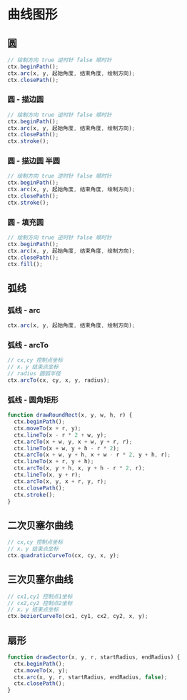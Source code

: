# 曲线图形

## 圆

```js
// 绘制方向 true 逆时针 false 顺时针
ctx.beginPath();
ctx.arc(x, y, 起始角度, 结束角度, 绘制方向);
ctx.closePath();
```

### 圆 - 描边圆

```js
// 绘制方向 true 逆时针 false 顺时针
ctx.beginPath();
ctx.arc(x, y, 起始角度, 结束角度, 绘制方向);
ctx.closePath();
ctx.stroke();
```

### 圆 - 描边圆 半圆

```js
// 绘制方向 true 逆时针 false 顺时针
ctx.beginPath();
ctx.arc(x, y, 起始角度, 结束角度, 绘制方向);
ctx.closePath();
ctx.stroke();
```

### 圆 - 填充圆

```js
// 绘制方向 true 逆时针 false 顺时针
ctx.beginPath();
ctx.arc(x, y, 起始角度, 结束角度, 绘制方向);
ctx.closePath();
ctx.fill();
```

## 弧线

### 弧线 - arc

```js
ctx.arc(x, y, 起始角度, 结束角度, 绘制方向);
```

### 弧线 - arcTo

```js
// cx,cy 控制点坐标
// x，y 结束点坐标
// radius 圆弧半径
ctx.arcTo(cx, cy, x, y, radius);
```

### 弧线 - 圆角矩形

```js
function drawRoundRect(x, y, w, h, r) {
  ctx.beginPath();
  ctx.moveTo(x + r, y);
  ctx.lineTo(x - r * 2 + w, y);
  ctx.arcTo(x + w, y, x + w, y + r, r);
  ctx.lineTo(x + w, y + h - r * 2);
  ctx.arcTo(x + w, y + h, x + w - r * 2, y + h, r);
  ctx.lineTo(x + r, y + h);
  ctx.arcTo(x, y + h, x, y + h - r * 2, r);
  ctx.lineTo(x, y + r);
  ctx.arcTo(x, y, x + r, y, r);
  ctx.closePath();
  ctx.stroke();
}
```

## 二次贝塞尔曲线

```js
// cx,cy 控制点坐标
// x，y 结束点坐标
ctx.quadraticCurveTo(cx, cy, x, y);
```

## 三次贝塞尔曲线

```js
// cx1,cy1 控制点1坐标
// cx2,cy2 控制点2坐标
// x，y 结束点坐标
ctx.bezierCurveTo(cx1, cy1, cx2, cy2, x, y);
```

## 扇形

```js
function drawSector(x, y, r, startRadius, endRadius) {
  ctx.beginPath();
  ctx.moveTo(x, y);
  ctx.arc(x, y, r, startRadius, endRadius, false);
  ctx.closePath();
}
```
